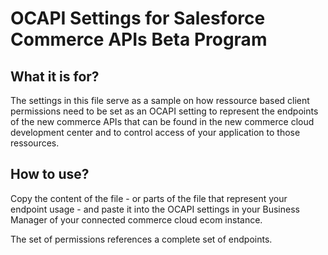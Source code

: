# OCAPI Settings for Salesforce Commerce APIs Beta Program
## What it is for?
The settings in this file serve as a sample on how ressource based client permissions need to be set as an OCAPI setting to represent the endpoints of the new commerce APIs that can be found in the new commerce cloud development center and to control access of your application to those ressources.

## How to use?
Copy the content of the file - or parts of the file that represent your endpoint usage - and paste it into the OCAPI settings in your Business Manager of your connected commerce cloud ecom instance.

The set of permissions references a complete set of endpoints.
